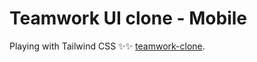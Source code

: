 # Teamwork UI clone - Mobile

Playing with Tailwind CSS ✨✨ 
[teamwork-clone](https://dneey.github.io/teamwork-clone-mobile).
